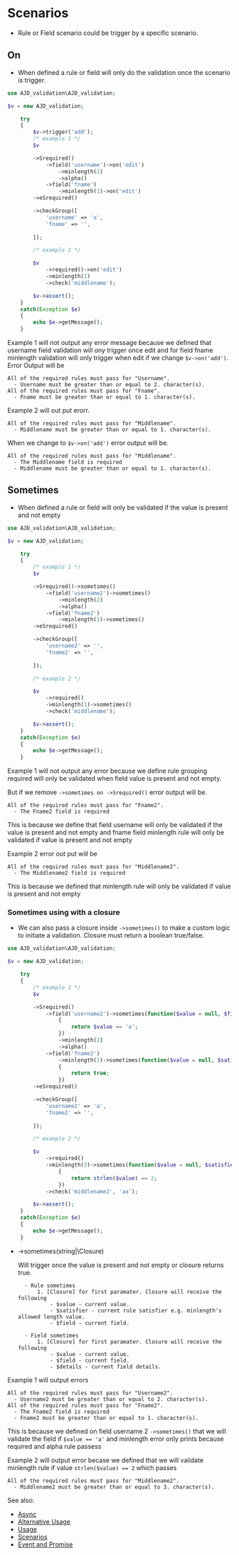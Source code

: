 # Scenarios
- Rule or Field scenario could be trigger by a specific scenario.

## On
- When defined a rule or field will only do the validation once the scenario is trigger.

```php
use AJD_validation\AJD_validation;

$v = new AJD_validation;

	try 
	{
		$v->trigger('add');	
		/* example 1 */
		$v

		->Srequired()
			->field('username')->on('edit')
				->minlength(2)
				->alpha()
			->field('fname')
				->minlength(1)->on('edit')
		->eSrequired()

		->checkGroup([
			'username' => 'a',
			'fname' => '',
			
		]);

		/* example 2 */

		$v 
			->required()->on('edit')
			->minlength(1)
			->check('middlename');

		$v->assert();
	}
	catch(Exception $e)
	{
		echo $e->getMessage();
	}

```

Example 1 will not output any error message because we defined that username field validation will ony trigger once edit and for field fname minlength validation will only trigger when edit if we change `$v->on('add')`. Error Output will be

```
All of the required rules must pass for "Username".
  - Username must be greater than or equal to 2. character(s). 
All of the required rules must pass for "Fname".
  - Fname must be greater than or equal to 1. character(s). 
```
Example 2 will out put erorr.
```
All of the required rules must pass for "Middlename".
  - Middlename must be greater than or equal to 1. character(s). 
```

When we change to `$v->on('add')` error output will be.

```
All of the required rules must pass for "Middlename".
  - The Middlename field is required
  - Middlename must be greater than or equal to 1. character(s). 
```
## Sometimes
- When defined a rule or field will only be validated if the value is present and not empty
```php
use AJD_validation\AJD_validation;

$v = new AJD_validation;

	try 
	{
		/* example 1 */
		$v

		->Srequired()->sometimes()
			->field('username2')->sometimes()
				->minlength(2)
				->alpha()
			->field('fname2')
				->minlength(1)->sometimes()
		->eSrequired()

		->checkGroup([
			'username2' => '',
			'fname2' => '',
			
		]);

		/* example 2 */

		$v 
			->required()
			->minlength(1)->sometimes()
			->check('middlename');

		$v->assert();
	}
	catch(Exception $e)
	{
		echo $e->getMessage();
	}

```

Example 1 will not output any error because we define rule grouping required will only be validated when field value is present and not empty.

But if we remove `->sometimes on ->Srequired()` error output will be.
```
All of the required rules must pass for "Fname2".
  - The Fname2 field is required
```
This is because we define that field username will only be validated if the value is present and not empty and fname field minlength rule will only be validated if value is present and not empty

Example 2 error out put will be 
```
All of the required rules must pass for "Middlename2".
  - The Middlename2 field is required
```
This is because we defined that minlength rule will only be validated if value is present and not empty

### Sometimes using with a closure
- We can also pass a closure inside `->sometimes()` to make a custom logic to initiate a validation. Closure must return a boolean true/false.

```php
use AJD_validation\AJD_validation;

$v = new AJD_validation;

	try 
	{
		/* example 1 */
		$v

		->Srequired()
			->field('username2')->sometimes(function($value = null, $field, $details = [])
				{
					return $value == 'a';
				})
				->minlength(2)
				->alpha()
			->field('fname2')
				->minlength(1)->sometimes(function($value = null, $satisfier = null, $field)
				{
					return true;
				})
		->eSrequired()

		->checkGroup([
			'username2' => 'a',
			'fname2' => '',
			
		]);

		/* example 2 */

		$v 
			->required()
			->minlength(3)->sometimes(function($value = null, $satisfier = null, $field)
				{
					return strlen($value) == 2;
				})
			->check('middlename2', 'aa');

		$v->assert();
	}
	catch(Exception $e)
	{
		echo $e->getMessage();
	}

```
* ->sometimes(string|\Closure)
	
	Will trigger once the value is present and not empty or closure returns true.

		- Rule sometimes
			1. [Closure] for first paramater. Closure will receive the following
				- $value - current value.
				- $satisfier - current rule satisfier e.g. minlength's allowed length value.
				- $field - current field.

		- Field sometimes
			1. [Closure] for first paramater. Closure will receive the following
				- $value - current value.
				- $field - current field.
				- $details - current field details. 

Example 1 will output errors
```
All of the required rules must pass for "Username2".
  - Username2 must be greater than or equal to 2. character(s). 
All of the required rules must pass for "Fname2".
  - The Fname2 field is required
  - Fname2 must be greater than or equal to 1. character(s). 
```
This is because we defined on field username 2 `->sometimes()` that we will validate the field if `$value == 'a'` and minlength error only prints because required and alpha rule passess

Example 2 will output error becase we defined that we will validate minlength rule if value `strlen($value) == 2` which passes
```
All of the required rules must pass for "Middlename2".
  - Middlename2 must be greater than or equal to 3. character(s). 
```

See also:
- [Async](async.md)
- [Alternative Usage](../alternative_usage.md)
- [Usage](../usage.md)
- [Scenarios](scenarios.md)
- [Event and Promise](events_promises)